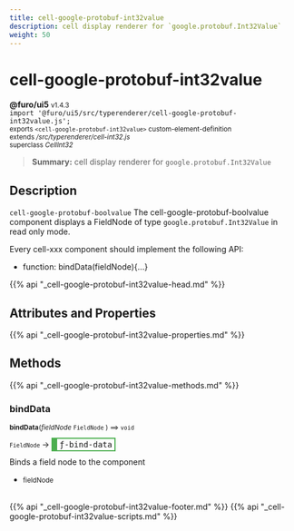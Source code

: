 ```yaml
---
title: cell-google-protobuf-int32value
description: cell display renderer for `google.protobuf.Int32Value`
weight: 50
---
```


# cell-google-protobuf-int32value
**@furo/ui5** <small>v1.4.3</small>
<br>`import '@furo/ui5/src/typerenderer/cell-google-protobuf-int32value.js';`<small>
<br>exports `<cell-google-protobuf-int32value>` custom-element-definition
<br>extends */src/typerenderer/cell-int32.js*
<br>superclass *CellInt32*</small>

> **Summary:** cell display renderer for `google.protobuf.Int32Value`

## Description

`cell-google-protobuf-boolvalue`
The cell-google-protobuf-boolvalue component displays a FieldNode of type `google.protobuf.Int32Value` in read only mode.

Every cell-xxx component should implement the following API:
- function: bindData(fieldNode){...}

{{% api "_cell-google-protobuf-int32value-head.md" %}}

## Attributes and Properties
{{% api "_cell-google-protobuf-int32value-properties.md" %}}






## Methods
{{% api "_cell-google-protobuf-int32value-methods.md" %}}


### **bindData**
<small>**bindData**(*fieldNode* `FieldNode` ) ⟹ `void`</small>

<small>`FieldNode` </small> →
<span  style="border-width:2px 2px 2px 10px; border-style: solid;border-color:  rgb(76, 175, 80);font-family:monospace; padding:2px 4px;">ƒ-bind-data</span>

Binds a field node to the component

- <small>fieldNode </small>
<br><br>






{{% api "_cell-google-protobuf-int32value-footer.md" %}}
{{% api "_cell-google-protobuf-int32value-scripts.md" %}}
